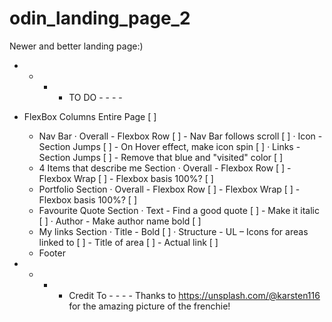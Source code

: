 # odin_landing_page_2

Newer and better landing page:)

- - - - TO DO - - - -
- FlexBox Columns Entire Page [ ]
    - Nav Bar
      · Overall 
            - Flexbox Row [ ]
            - Nav Bar follows scroll [ ]
    · Icon 
            - Section Jumps [ ]
            - On Hover effect, make icon spin [ ]
    · Links 
            - Section Jumps [ ]
            - Remove that blue and "visited" color [ ]
    - 4 Items that describe me Section
        · Overall
            - Flexbox Row [ ]
            - Flexbox Wrap [ ]
            - Flexbox basis 100%? [ ]
    - Portfolio Section
        · Overall
            - Flexbox Row [ ]
            - Flexbox Wrap [ ]
            - Flexbox basis 100%? [ ]
    - Favourite Quote Section
        · Text
            - Find a good quote [ ]
            - Make it italic [ ]
        · Author
            - Make author name bold [ ]
    - My links Section
        · Title
            - Bold [ ]
        · Structure
            - UL
                – Icons for areas linked to [ ]
            - Title of area [ ]
            - Actual link [ ]
    - Footer        

    
        
- - - - Credit To - - - -
Thanks to https://unsplash.com/@karsten116 for the amazing picture of the
frenchie!
